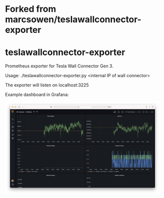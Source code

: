 # Forked from marcsowen/teslawallconnector-exporter

# teslawallconnector-exporter

Prometheus exporter for Tesla Wall Connector Gen 3.

Usage: ./teslawallconnector-exporter.py &lt;internal IP of wall connector&gt;

The exporter will listen on localhost:3225

Example dashboard in Grafana:

![Grafana example](grafana_wallbox.png)
